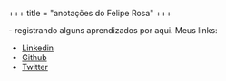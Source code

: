+++
title = "anotações do Felipe Rosa"
+++

<!-- This is your homepage. These are the contents of the `index.md` file, found in your `content` folder. -->
\- registrando alguns aprendizados por aqui. Meus links:

- [Linkedin](https://linkedin.com/in/felpesrosa "")
- [Github](https://github.com/felpesrosa "")
- [Twitter](https://twitter.com/felpesrosa "")
